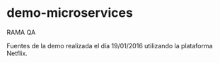 # demo-microservices
RAMA QA

Fuentes de la demo realizada el día 19/01/2016 utilizando la plataforma Netflix.

